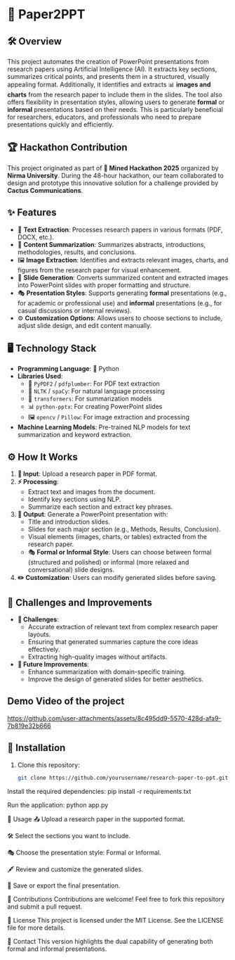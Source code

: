 # 📄 Paper2PPT

## 🛠️ Overview
This project automates the creation of PowerPoint presentations from research papers using Artificial Intelligence (AI). It extracts key sections, summarizes critical points, and presents them in a structured, visually appealing format. Additionally, it identifies and extracts 📊 **images and charts** from the research paper to include them in the slides. The tool also offers flexibility in presentation styles, allowing users to generate **formal** or **informal** presentations based on their needs. This is particularly beneficial for researchers, educators, and professionals who need to prepare presentations quickly and efficiently.

## 🏆 Hackathon Contribution
This project originated as part of **🏅 Mined Hackathon 2025** organized by **Nirma University**. During the 48-hour hackathon, our team collaborated to design and prototype this innovative solution for a challenge provided by **Cactus Communications**.

## ✨ Features
- 📜 **Text Extraction**: Processes research papers in various formats (PDF, DOCX, etc.).
- 📝 **Content Summarization**: Summarizes abstracts, introductions, methodologies, results, and conclusions.
- 🖼️ **Image Extraction**: Identifies and extracts relevant images, charts, and figures from the research paper for visual enhancement.
- 📑 **Slide Generation**: Converts summarized content and extracted images into PowerPoint slides with proper formatting and structure.
- 🎭 **Presentation Styles**: Supports generating **formal** presentations (e.g., for academic or professional use) and **informal** presentations (e.g., for casual discussions or internal reviews).
- ⚙️ **Customization Options**: Allows users to choose sections to include, adjust slide design, and edit content manually.

## 🖥️ Technology Stack
- **Programming Language**: 🐍 Python
- **Libraries Used**:
  - 📂 `PyPDF2` / `pdfplumber`: For PDF text extraction
  - 📖 `NLTK` / `spaCy`: For natural language processing
  - 🤖 `transformers`: For summarization models
  - 📊 `python-pptx`: For creating PowerPoint slides
  - 🖼️ `opencv` / `Pillow`: For image extraction and processing
- **Machine Learning Models**: Pre-trained NLP models for text summarization and keyword extraction.

## ⚙️ How It Works
1. **📂 Input**: Upload a research paper in PDF format.
2. **⚡ Processing**:
   - Extract text and images from the document.
   - Identify key sections using NLP.
   - Summarize each section and extract key phrases.
3. **🎨 Output**: Generate a PowerPoint presentation with:
   - Title and introduction slides.
   - Slides for each major section (e.g., Methods, Results, Conclusion).
   - Visual elements (images, charts, or tables) extracted from the research paper.
   - 🎭 **Formal or Informal Style**: Users can choose between formal (structured and polished) or informal (more relaxed and conversational) slide designs.
4. **✏️ Customization**: Users can modify generated slides before saving.

## 🚧 Challenges and Improvements
- **🚨 Challenges**:
  - Accurate extraction of relevant text from complex research paper layouts.
  - Ensuring that generated summaries capture the core ideas effectively.
  - Extracting high-quality images without artifacts.
- **🚀 Future Improvements**:
  - Enhance summarization with domain-specific training.
  - Improve the design of generated slides for better aesthetics.

## Demo Video of the project
https://github.com/user-attachments/assets/8c495dd9-5570-428d-afa9-7b819e32b666

## 🔧 Installation
1. Clone this repository:
   ```bash
   git clone https://github.com/yourusername/research-paper-to-ppt.git
Install the required dependencies:
pip install -r requirements.txt

Run the application:
python app.py

📝 Usage
📤 Upload a research paper in the supported format.

🛠️ Select the sections you want to include.

🎭 Choose the presentation style: Formal or Informal.

🖋️ Review and customize the generated slides.

💾 Save or export the final presentation.

🤝 Contributions
Contributions are welcome! Feel free to fork this repository and submit a pull request.

📜 License
This project is licensed under the MIT License. See the LICENSE file for more details.

📧 Contact
This version highlights the dual capability of generating both formal and informal presentations.

